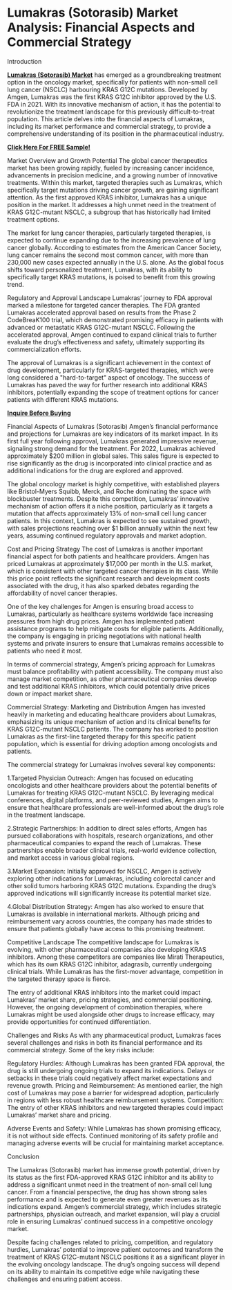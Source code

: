 # Lumakras (Sotorasib) Market Analysis: Financial Aspects and Commercial Strategy
Introduction

**[Lumakras (Sotorasib) Market](https://www.nextmsc.com/report/lumakras-sotorasib-market)** has emerged as a groundbreaking treatment option in the oncology market, specifically for patients with non-small cell lung cancer (NSCLC) harbouring KRAS G12C mutations. Developed by Amgen, Lumakras was the first KRAS G12C inhibitor approved by the U.S. FDA in 2021. With its innovative mechanism of action, it has the potential to revolutionize the treatment landscape for this previously difficult-to-treat population. 
This article delves into the financial aspects of Lumakras, including its market performance and commercial strategy, to provide a comprehensive understanding of its position in the pharmaceutical industry.

**[Click Here For FREE Sample!](https://www.nextmsc.com/lumakras-sotorasib-market/request-sample)**

Market Overview and Growth Potential
The global cancer therapeutics market has been growing rapidly, fueled by increasing cancer incidence, advancements in precision medicine, and a growing number of innovative treatments. Within this market, targeted therapies such as Lumakras, which specifically target mutations driving cancer growth, are gaining significant attention. As the first approved KRAS inhibitor, Lumakras has a unique position in the market. It addresses a high unmet need in the treatment of KRAS G12C-mutant NSCLC, a subgroup that has historically had limited treatment options.

The market for lung cancer therapies, particularly targeted therapies, is expected to continue expanding due to the increasing prevalence of lung cancer globally. According to estimates from the American Cancer Society, lung cancer remains the second most common cancer, with more than 230,000 new cases expected annually in the U.S. alone. As the global focus shifts toward personalized treatment, Lumakras, with its ability to specifically target KRAS mutations, is poised to benefit from this growing trend.

Regulatory and Approval Landscape
Lumakras’ journey to FDA approval marked a milestone for targeted cancer therapies. The FDA granted Lumakras accelerated approval based on results from the Phase 2 CodeBreaK100 trial, which demonstrated promising efficacy in patients with advanced or metastatic KRAS G12C-mutant NSCLC. Following the accelerated approval, Amgen continued to expand clinical trials to further evaluate the drug’s effectiveness and safety, ultimately supporting its commercialization efforts.

The approval of Lumakras is a significant achievement in the context of drug development, particularly for KRAS-targeted therapies, which were long considered a "hard-to-target" aspect of oncology. The success of Lumakras has paved the way for further research into additional KRAS inhibitors, potentially expanding the scope of treatment options for cancer patients with different KRAS mutations.

**[Inquire Before Buying](https://www.nextmsc.com/lumakras-sotorasib-market/inquire-before-buying)**

Financial Aspects of Lumakras (Sotorasib)
Amgen’s financial performance and projections for Lumakras are key indicators of its market impact. In its first full year following approval, Lumakras generated impressive revenue, signaling strong demand for the treatment. For 2022, Lumakras achieved approximately $200 million in global sales. This sales figure is expected to rise significantly as the drug is incorporated into clinical practice and as additional indications for the drug are explored and approved.

The global oncology market is highly competitive, with established players like Bristol-Myers Squibb, Merck, and Roche dominating the space with blockbuster treatments. Despite this competition, Lumakras’ innovative mechanism of action offers it a niche position, particularly as it targets a mutation that affects approximately 13% of non-small cell lung cancer patients. In this context, Lumakras is expected to see sustained growth, with sales projections reaching over $1 billion annually within the next few years, assuming continued regulatory approvals and market adoption.

Cost and Pricing Strategy
The cost of Lumakras is another important financial aspect for both patients and healthcare providers. Amgen has priced Lumakras at approximately $17,000 per month in the U.S. market, which is consistent with other targeted cancer therapies in its class. While this price point reflects the significant research and development costs associated with the drug, it has also sparked debates regarding the affordability of novel cancer therapies.

One of the key challenges for Amgen is ensuring broad access to Lumakras, particularly as healthcare systems worldwide face increasing pressures from high drug prices. Amgen has implemented patient assistance programs to help mitigate costs for eligible patients. Additionally, the company is engaging in pricing negotiations with national health systems and private insurers to ensure that Lumakras remains accessible to patients who need it most.

In terms of commercial strategy, Amgen’s pricing approach for Lumakras must balance profitability with patient accessibility. The company must also manage market competition, as other pharmaceutical companies develop and test additional KRAS inhibitors, which could potentially drive prices down or impact market share.

Commercial Strategy: Marketing and Distribution
Amgen has invested heavily in marketing and educating healthcare providers about Lumakras, emphasizing its unique mechanism of action and its clinical benefits for KRAS G12C-mutant NSCLC patients. The company has worked to position Lumakras as the first-line targeted therapy for this specific patient population, which is essential for driving adoption among oncologists and patients.

The commercial strategy for Lumakras involves several key components:

1.Targeted Physician Outreach: Amgen has focused on educating oncologists and other healthcare providers about the potential benefits of Lumakras for treating KRAS G12C-mutant NSCLC. By leveraging medical conferences, digital platforms, and peer-reviewed studies, Amgen aims to ensure that healthcare professionals are well-informed about the drug’s role in the treatment landscape.

2.Strategic Partnerships: In addition to direct sales efforts, Amgen has pursued collaborations with hospitals, research organizations, and other pharmaceutical companies to expand the reach of Lumakras. These partnerships enable broader clinical trials, real-world evidence collection, and market access in various global regions.

3.Market Expansion: Initially approved for NSCLC, Amgen is actively exploring other indications for Lumakras, including colorectal cancer and other solid tumors harboring KRAS G12C mutations. Expanding the drug’s approved indications will significantly increase its potential market size.

4.Global Distribution Strategy: Amgen has also worked to ensure that Lumakras is available in international markets. Although pricing and reimbursement vary across countries, the company has made strides to ensure that patients globally have access to this promising treatment.

Competitive Landscape
The competitive landscape for Lumakras is evolving, with other pharmaceutical companies also developing KRAS inhibitors. Among these competitors are companies like Mirati Therapeutics, which has its own KRAS G12C inhibitor, adagrasib, currently undergoing clinical trials. While Lumakras has the first-mover advantage, competition in the targeted therapy space is fierce.

The entry of additional KRAS inhibitors into the market could impact Lumakras’ market share, pricing strategies, and commercial positioning. However, the ongoing development of combination therapies, where Lumakras might be used alongside other drugs to increase efficacy, may provide opportunities for continued differentiation.

Challenges and Risks
As with any pharmaceutical product, Lumakras faces several challenges and risks in both its financial performance and its commercial strategy. Some of the key risks include:

Regulatory Hurdles: Although Lumakras has been granted FDA approval, the drug is still undergoing ongoing trials to expand its indications. Delays or setbacks in these trials could negatively affect market expectations and revenue growth.
Pricing and Reimbursement: As mentioned earlier, the high cost of Lumakras may pose a barrier for widespread adoption, particularly in regions with less robust healthcare reimbursement systems.
Competition: The entry of other KRAS inhibitors and new targeted therapies could impact Lumakras’ market share and pricing.

Adverse Events and Safety: While Lumakras has shown promising efficacy, it is not without side effects. Continued monitoring of its safety profile and managing adverse events will be crucial for maintaining market acceptance.

Conclusion

The Lumakras (Sotorasib) market has immense growth potential, driven by its status as the first FDA-approved KRAS G12C inhibitor and its ability to address a significant unmet need in the treatment of non-small cell lung cancer. From a financial perspective, the drug has shown strong sales performance and is expected to generate even greater revenues as its indications expand. Amgen’s commercial strategy, which includes strategic partnerships, physician outreach, and market expansion, will play a crucial role in ensuring Lumakras’ continued success in a competitive oncology market.

Despite facing challenges related to pricing, competition, and regulatory hurdles, Lumakras’ potential to improve patient outcomes and transform the treatment of KRAS G12C-mutant NSCLC positions it as a significant player in the evolving oncology landscape. The drug’s ongoing success will depend on its ability to maintain its competitive edge while navigating these challenges and ensuring patient access.

